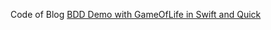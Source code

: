 Code of Blog [BDD Demo with GameOfLife in Swift and Quick](http://evancoding.com/2015/05/22/BDD-Demo-with-GameOfLife-in-Swift-and-Quick/)